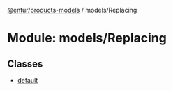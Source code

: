 [@entur/products-models](../README.md) / models/Replacing

# Module: models/Replacing

## Classes

- [default](../classes/models_Replacing.default.md)
